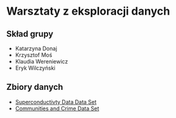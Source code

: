 # Warsztaty z eksploracji danych

## Skład grupy

* Katarzyna Donaj
* Krzysztof Moś
* Klaudia Wereniewicz
* Eryk Wilczyński

## Zbiory danych

* [Superconductivty Data Data Set](https://archive.ics.uci.edu/ml/datasets/Superconductivty+Data)
* [Communities and Crime Data Set ](https://archive.ics.uci.edu/ml/datasets/Communities+and+Crime)
